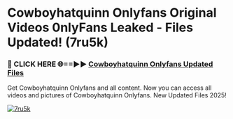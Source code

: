 # Cowboyhatquinn Onlyfans Original Videos 0nlyFans Leaked - Files Updated! (7ru5k)

<h3>🔴 CLICK HERE 🌐==►► <a href="https://best4dudes.click/HH4t6V" rel="nofollow">Cowboyhatquinn Onlyfans Updated Files</a></h3>

Get Cowboyhatquinn Onlyfans and all content. Now you can access all videos and pictures of Cowboyhatquinn Onlyfans. New Updated Files 2025!

[![7ru5k](https://github.com/user-attachments/assets/8c521d6e-e6e3-4a75-9320-d58ab9d79d5b)](https://best4dudes.click/HH4t6V)
